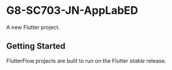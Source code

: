 # G8-SC703-JN-AppLabED

A new Flutter project.

## Getting Started

FlutterFlow projects are built to run on the Flutter _stable_ release.
